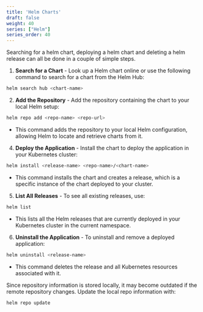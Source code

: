 ```yaml
---
title: 'Helm Charts'
draft: false
weight: 40
series: ["Helm"]
series_order: 40
---
```

Searching for a helm chart, deploying a helm chart and deleting a helm release can all be done in a couple of simple steps.

1. **Search for a Chart** - Look up a Helm chart online or use the following command to search for a chart from the Helm Hub:
```sh
helm search hub <chart-name>
```
2. **Add the Repository** - Add the repository containing the chart to your local Helm setup:
```sh
helm repo add <repo-name> <repo-url>
```
- This command adds the repository to your local Helm configuration, allowing Helm to locate and retrieve charts from it.

4. **Deploy the Application** - Install the chart to deploy the application in your Kubernetes cluster:
```sh
helm install <release-name> <repo-name>/<chart-name>
```
- This command installs the chart and creates a release, which is a specific instance of the chart deployed to your cluster.

5. **List All Releases** - To see all existing releases, use:
```sh
helm list
```
- This lists all the Helm releases that are currently deployed in your Kubernetes cluster in the current namespace.

6. **Uninstall the Application** - To uninstall and remove a deployed application:
```sh
helm uninstall <release-name>
```
- This command deletes the release and all Kubernetes resources associated with it.

Since repository information is stored locally, it may become outdated if the remote repository changes. Update the local repo information with:
```sh
helm repo update
```